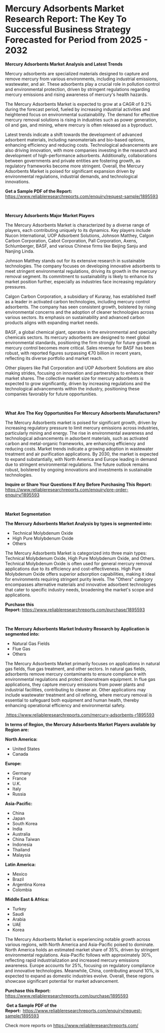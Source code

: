 <p><h1>Mercury Adsorbents Market Research Report: The Key To Successful Business Strategy Forecasted for Period from 2025 - 2032</h1></p><p><strong>Mercury Adsorbents Market Analysis and Latest Trends</strong></p>
<p><p>Mercury adsorbents are specialized materials designed to capture and remove mercury from various environments, including industrial emissions, wastewater, and air. These adsorbents play a crucial role in pollution control and environmental protection, driven by stringent regulations regarding mercury emissions and rising awareness of mercury's health hazards.</p><p>The Mercury Adsorbents Market is expected to grow at a CAGR of 9.2% during the forecast period, fueled by increasing industrial activities and heightened focus on environmental sustainability. The demand for effective mercury removal solutions is rising in industries such as power generation, oil and gas, and mining, where mercury is often released as a byproduct.</p><p>Latest trends indicate a shift towards the development of advanced adsorbent materials, including nanomaterials and bio-based options, enhancing efficiency and reducing costs. Technological advancements are also driving innovation, with more companies investing in the research and development of high-performance adsorbents. Additionally, collaborations between governments and private entities are fostering growth, as regulatory frameworks become more stringent. Overall, the Mercury Adsorbents Market is poised for significant expansion driven by environmental regulations, industrial demands, and technological innovations.</p></p>
<p><strong>Get a Sample PDF of the Report:&nbsp;</strong> <a href="https://www.reliableresearchreports.com/enquiry/request-sample/1895593?utm_campaign=3053&utm_medium=2&utm_source=Github&utm_content=ia&utm_term=01042025&utm_id=mercury-adsorbents">https://www.reliableresearchreports.com/enquiry/request-sample/1895593</a></p>
<p>&nbsp;</p>
<p><strong>Mercury Adsorbents Major Market Players</strong></p>
<p><p>The Mercury Adsorbents Market is characterized by a diverse range of players, each contributing uniquely to its dynamics. Key players include Nucon International, UOP Adsorbent Solutions, Johnson Matthey, Calgon Carbon Corporation, Cabot Corporation, Pall Corporation, Axens, Schlumberger, BASF, and various Chinese firms like Beijing Sanju and Nanjing Linda.</p><p>Johnson Matthey stands out for its extensive research in sustainable technologies. The company focuses on developing innovative adsorbents to meet stringent environmental regulations, driving its growth in the mercury removal segment. Its commitment to sustainability is likely to enhance its market position further, especially as industries face increasing regulatory pressures.</p><p>Calgon Carbon Corporation, a subsidiary of Kuraray, has established itself as a leader in activated carbon technologies, including mercury control adsorbents. The company has seen consistent growth, bolstered by rising environmental concerns and the adoption of cleaner technologies across various sectors. Its emphasis on sustainability and advanced carbon products aligns with expanding market needs.</p><p>BASF, a global chemical giant, operates in the environmental and specialty chemicals sectors. Its mercury adsorbents are designed to meet global environmental standards, positioning the firm strongly for future growth as mercury control becomes more critical. Sales revenue for BASF has been robust, with reported figures surpassing €70 billion in recent years, reflecting its diverse portfolio and market reach.</p><p>Other players like Pall Corporation and UOP Adsorbent Solutions are also making strides, focusing on innovation and partnerships to enhance their market shares. The collective market size for mercury adsorbents is expected to grow significantly, driven by increasing regulations and the technological advancements within the industry, positioning these companies favorably for future opportunities.</p></p>
<p>&nbsp;</p>
<p><strong>What Are The Key Opportunities For Mercury Adsorbents Manufacturers?</strong></p>
<p><p>The Mercury Adsorbents market is poised for significant growth, driven by increasing regulatory pressure to limit mercury emissions across industries, particularly mining and energy. The rise in environmental awareness and technological advancements in adsorbent materials, such as activated carbon and metal-organic frameworks, are enhancing efficiency and reducing costs. Market trends indicate a growing adoption in wastewater treatment and air purification applications. By 2030, the market is expected to expand substantially, with North America and Europe leading in demand due to stringent environmental regulations. The future outlook remains robust, bolstered by ongoing innovations and investments in sustainable technologies.</p></p>
<p><strong>Inquire or Share Your Questions If Any Before Purchasing This Report:</strong> <a href="https://www.reliableresearchreports.com/enquiry/pre-order-enquiry/1895593?utm_campaign=3053&utm_medium=2&utm_source=Github&utm_content=ia&utm_term=01042025&utm_id=mercury-adsorbents">https://www.reliableresearchreports.com/enquiry/pre-order-enquiry/1895593</a></p>
<p>&nbsp;</p>
<p><strong>Market Segmentation</strong></p>
<p><strong>The Mercury Adsorbents Market Analysis by types is segmented into:</strong></p>
<p><ul><li>Technical Molybdenum Oxide</li><li>High Pure Molybdenum Oxide</li><li>Others</li></ul></p>
<p><p>The Mercury Adsorbents Market is categorized into three main types: Technical Molybdenum Oxide, High Pure Molybdenum Oxide, and Others. Technical Molybdenum Oxide is often used for general mercury removal applications due to its efficiency and cost-effectiveness. High Pure Molybdenum Oxide offers superior adsorption capabilities, making it ideal for environments requiring stringent purity levels. The "Others" category encompasses alternative materials and innovative adsorbent technologies that cater to specific industry needs, broadening the market's scope and applications.</p></p>
<p><strong>Purchase this Report:&nbsp;</strong><a href="https://www.reliableresearchreports.com/purchase/1895593?utm_campaign=3053&utm_medium=2&utm_source=Github&utm_content=ia&utm_term=01042025&utm_id=mercury-adsorbents">https://www.reliableresearchreports.com/purchase/1895593</a></p>
<p>&nbsp;</p>
<p><strong>The Mercury Adsorbents Market Industry Research by Application is segmented into:</strong></p>
<p><ul><li>Natural Gas Fields</li><li>Flue Gas</li><li>Others</li></ul></p>
<p><p>The Mercury Adsorbents Market primarily focuses on applications in natural gas fields, flue gas treatment, and other sectors. In natural gas fields, adsorbents remove mercury contaminants to ensure compliance with environmental regulations and protect downstream equipment. In flue gas applications, they capture mercury emissions from power plants and industrial facilities, contributing to cleaner air. Other applications may include wastewater treatment and oil refining, where mercury removal is essential to safeguard both equipment and human health, thereby enhancing operational efficiency and environmental safety.</p></p>
<p><a href="https://www.reliableresearchreports.com/mercury-adsorbents-r1895593?utm_campaign=3053&utm_medium=2&utm_source=Github&utm_content=ia&utm_term=01042025&utm_id=mercury-adsorbents">&nbsp;https://www.reliableresearchreports.com/mercury-adsorbents-r1895593</a></p>
<p><strong>In terms of Region, the Mercury Adsorbents Market Players available by Region are:</strong></p>
<p>
    <p> <strong> North America: </strong>
        <ul>
            <li>United States</li>
            <li>Canada</li>
        </ul>
        </p> 
    <p> <strong> Europe: </strong>
        <ul>
            <li>Germany</li>
            <li>France</li>
            <li>U.K.</li>
            <li>Italy</li>
            <li>Russia</li>
        </ul>
        </p> 
    <p> <strong> Asia-Pacific: </strong>
        <ul>
            <li>China</li>
            <li>Japan</li>
            <li>South Korea</li>
            <li>India</li>
            <li>Australia</li>
            <li>China Taiwan</li>
            <li>Indonesia</li>
            <li>Thailand</li>
            <li>Malaysia</li>
        </ul>
        </p> 
    <p> <strong> Latin America: </strong>
        <ul>
            <li>Mexico</li>
            <li>Brazil</li>
            <li>Argentina Korea</li>
            <li>Colombia</li>
        </ul>
        </p> 
    <p> <strong> Middle East & Africa: </strong>
        <ul>
            <li>Turkey</li>
            <li>Saudi</li>
            <li>Arabia</li>
            <li>UAE</li>
            <li>Korea</li>
        </ul>
    </p>
    </p>
<p><p>The Mercury Adsorbents Market is experiencing notable growth across various regions, with North America and Asia-Pacific poised to dominate. North America holds an estimated market share of 35%, driven by stringent environmental regulations. Asia-Pacific follows with approximately 30%, reflecting rapid industrialization and increased mercury emissions awareness. Europe accounts for 25%, focusing on regulatory compliance and innovative technologies. Meanwhile, China, contributing around 10%, is expected to expand as domestic industries evolve. Overall, these regions showcase significant potential for market advancement.</p></p>
<p><strong>Purchase this Report: </strong><a href="https://www.reliableresearchreports.com/purchase/1895593?utm_campaign=3053&utm_medium=2&utm_source=Github&utm_content=ia&utm_term=01042025&utm_id=mercury-adsorbents">https://www.reliableresearchreports.com/purchase/1895593</a></p>
<p>&nbsp;<strong>Get a Sample PDF of the Report:&nbsp;&nbsp;</strong><a href="https://www.reliableresearchreports.com/enquiry/request-sample/1895593?utm_campaign=3053&utm_medium=2&utm_source=Github&utm_content=ia&utm_term=01042025&utm_id=mercury-adsorbents">https://www.reliableresearchreports.com/enquiry/request-sample/1895593</a></p>
<p><strong></strong></p>
<p>Check more reports on <a href="https://www.reliableresearchreports.com/?utm_campaign=3053&utm_medium=2&utm_source=Github&utm_content=ia&utm_term=01042025&utm_id=mercury-adsorbents">https://www.reliableresearchreports.com/</a></p>